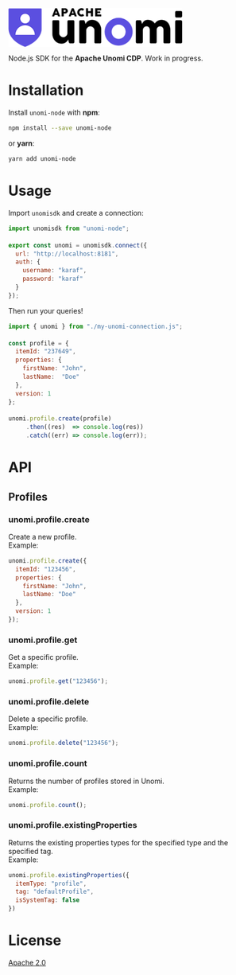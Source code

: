 <img src="/unomi.png" align="center" width="350" />

<br />

Node.js SDK for the **Apache Unomi CDP**. Work in progress.

# Installation

Install `unomi-node` with **npm**:
```bash
npm install --save unomi-node
```

or **yarn**:
```bash
yarn add unomi-node
```

# Usage

Import `unomisdk` and create a connection:

```js
import unomisdk from "unomi-node";

export const unomi = unomisdk.connect({
  url: "http://localhost:8181",
  auth: {
    username: "karaf",
    password: "karaf"
  }
});
```

Then run your queries!

```js
import { unomi } from "./my-unomi-connection.js";

const profile = {
  itemId: "237649",
  properties: {
    firstName: "John",
    lastName:  "Doe"
  },
  version: 1
};

unomi.profile.create(profile)
     .then((res)  => console.log(res))
     .catch((err) => console.log(err));
```

# API

## Profiles

### unomi.profile.create
Create a new profile. <br />
Example:

```js
unomi.profile.create({
  itemId: "123456",
  properties: {
    firstName: "John",
    lastName: "Doe"
  },
  version: 1
});
```

### unomi.profile.get
Get a specific profile. <br />
Example:
```js
unomi.profile.get("123456");
```

### unomi.profile.delete
Delete a specific profile. <br />
Example:
```js
unomi.profile.delete("123456");
```

### unomi.profile.count
Returns the number of profiles stored in Unomi. <br />
Example:

```js
unomi.profile.count();
```

### unomi.profile.existingProperties
Returns the existing properties types for the specified type and the specified tag.<br />
Example:

```js
unomi.profile.existingProperties({
  itemType: "profile",
  tag: "defaultProfile",
  isSystemTag: false
})
```

# License
[Apache 2.0](/LICENSE.md)
